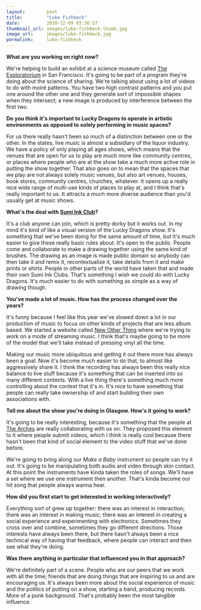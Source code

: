 ```yaml
---
layout:        post
title:         "Luke Fishbeck"
date:          2010-12-09 03:36:57
thumbnail_url: images/luke-fishbeck-thumb.jpg
image_url:     images/luke-fishbeck.jpg
permalink:     luke-fishbeck
---
```


<b>What are you working on right now?</b>

We're helping to build an exhibit at a science museum called <a href=http://www.exploratorium.edu/>The Exploratorium</a> in San Francisco. It's going to be part of a program they're doing about the science of sharing. We're talking about using a lot of videos to do with moiré patterns. You have two high contrast patterns and you put one around the other one and they generate sort of impossible shapes when they intersect; a new image is produced by interference between the first two.

<b>Do you think it's important to Lucky Dragons to operate in artistic environments as opposed to solely performing in music spaces?</b>

For us there really hasn't been so much of a distinction between one or the other. In the states, live music is almost a subsidiary of the liquor industry. We have a policy of only playing all ages shows, which means that the venues that are open for us to play are much more like community centres, or places where people who are at the show take a much more active role in putting the show together. That also goes on to mean that the spaces that we play are not always solely music venues, but also art venues, houses, book stores, community centres, churches, whatever. It opens up a really nice wide range of multi-use kinds of places to play at, and I think that's really important to us. It attracts a much more diverse audience than you'd usually get at music shows.

<b>What's the deal with <a href=http://sumiinkclub.com/>Sumi Ink Club</a>?</b>

It's a club anyone can join, which is pretty dorky but it works out.  In my mind it's kind of like a visual version of the Lucky Dragons show. It's something that we've been doing for the same amount of time, but it's much easier to give these really basic rules about. It's open to the public. People come and collaborate to make a drawing together using the same kind of brushes. The drawing as an image is made public domain so anybody can then take it and remix it, recontextualize it, take details from it and make prints or shirts. People in other parts of the world have taken that and made their own Sumi Ink Clubs.  That's something I wish we could do with Lucky Dragons. It's much easier to do with something as simple as a way of drawing though.

<b>You've made a lot of music. How has the process changed over the years?</b>

It's funny because I feel like this year we've slowed down a lot in our production of music to focus on other kinds of projects that are less album based. We started a website called <a href=http://newotherthing.epmoa.org/>New Other Thing</a> where we're trying to work on a mode of streaming music. I think that's maybe going to be more of the model that we'll take instead of pressing vinyl all the time.

Making our music more ubiquitous and getting it out there more has always been a goal. Now it's become much easier to do that, to almost like aggressively share it. I think the recording has always been this really nice balance to live stuff because it's something that can be inserted into so many different contexts. With a live thing there's something much more controlling about the context that it's in. It's nice to have something that people can really take ownership of and start building their own associations with.

<b>Tell me about the show you're doing in Glasgow. How's it going to work?</b>

It's going to be really interesting, because it's something that the people at <a href=http://www.thearches.co.uk/>The Arches</a> are really collaborating with us on. They proposed this element to it where people submit videos, which I think is really cool because there hasn't been that kind of social element to the video stuff that we've done before.

We're going to bring along our <i>Make a Baby</i> instrument so people can try it out. It's going to be manipulating both audio and video through skin contact. At this point the instruments have kinda taken the roles of songs. We'll have a set where we use one instrument then another. That's kinda become our hit song that people always wanna hear.

<b>How did you first start to get interested in working interactively?</b>

Everything sort of grew up together: there was an interest in interaction; there was an interest in making music; there was an interest in creating a social experience and experimenting with electronics. Sometimes they cross over and combine, sometimes they go different directions. Those interests have always been there, but there hasn't always been a nice technical way of having that feedback, where people can interact and then see what they're doing.

<b>Was there anything in particular that influenced you in that approach?</b>

We're definitely part of a scene. People who are our peers that we work with all the time; friends that are doing things that are inspiring to us and are encouraging us. It's always been more about the social experience of music and the politics of putting on a show, starting a band, producing records. More of a punk background. That's probably been the most tangible influence.